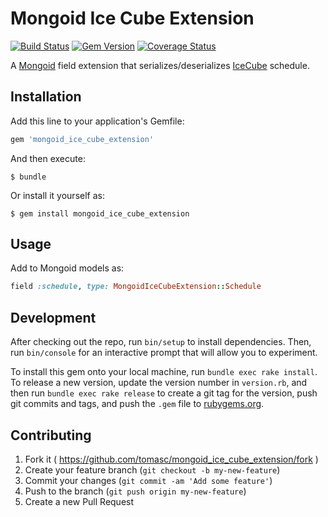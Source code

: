 # Mongoid Ice Cube Extension

[![Build Status](https://travis-ci.org/tomasc/mongoid_ice_cube_extension.svg)](https://travis-ci.org/tomasc/mongoid_ice_cube_extension) [![Gem Version](https://badge.fury.io/rb/mongoid_ice_cube_extension.svg)](http://badge.fury.io/rb/mongoid_ice_cube_extension) [![Coverage Status](https://img.shields.io/coveralls/tomasc/mongoid_ice_cube_extension.svg)](https://coveralls.io/r/tomasc/mongoid_ice_cube_extension)

A [Mongoid](https://github.com/mongoid/mongoid) field extension that serializes/deserializes [IceCube](https://github.com/seejohnrun/ice_cube/) schedule.

## Installation

Add this line to your application's Gemfile:

```ruby
gem 'mongoid_ice_cube_extension'
```

And then execute:

    $ bundle

Or install it yourself as:

    $ gem install mongoid_ice_cube_extension

## Usage

Add to Mongoid models as:

```ruby
field :schedule, type: MongoidIceCubeExtension::Schedule
```

## Development

After checking out the repo, run `bin/setup` to install dependencies. Then, run `bin/console` for an interactive prompt that will allow you to experiment.

To install this gem onto your local machine, run `bundle exec rake install`. To release a new version, update the version number in `version.rb`, and then run `bundle exec rake release` to create a git tag for the version, push git commits and tags, and push the `.gem` file to [rubygems.org](https://rubygems.org).

## Contributing

1. Fork it ( https://github.com/tomasc/mongoid_ice_cube_extension/fork )
2. Create your feature branch (`git checkout -b my-new-feature`)
3. Commit your changes (`git commit -am 'Add some feature'`)
4. Push to the branch (`git push origin my-new-feature`)
5. Create a new Pull Request
